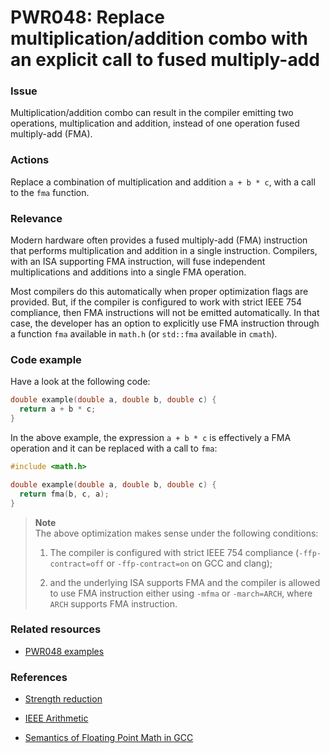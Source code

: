 # PWR048: Replace multiplication/addition combo with an explicit call to fused multiply-add

### Issue

Multiplication/addition combo can result in the compiler emitting two
operations, multiplication and addition, instead of one operation fused
multiply-add (FMA).

### Actions

Replace a combination of multiplication and addition `a + b * c`, with a call to
the `fma` function.

### Relevance

Modern hardware often provides a fused multiply-add (FMA) instruction that
performs multiplication and addition in a single instruction. Compilers, with an
ISA supporting FMA instruction, will fuse independent multiplications and
additions into a single FMA operation.

Most compilers do this automatically when proper optimization flags are
provided. But, if the compiler is configured to work with strict IEEE 754
compliance, then FMA instructions will not be emitted automatically. In that
case, the developer has an option to explicitly use FMA instruction through a
function `fma` available in `math.h` (or `std::fma` available in `cmath`).

### Code example

Have a look at the following code:

```c
double example(double a, double b, double c) {
  return a + b * c;
}
```

In the above example, the expression `a + b * c` is effectively a FMA operation
and it can be replaced with a call to `fma`:

```c
#include <math.h>

double example(double a, double b, double c) {
  return fma(b, c, a);
}
```

>**Note**  
>The above optimization makes sense under the following conditions:
>
>1. The compiler is configured with strict IEEE 754 compliance
>(`-ffp-contract=off` or `-ffp-contract=on` on GCC and clang);
>
>2. and the underlying ISA supports FMA and the compiler is allowed to use
>FMA instruction either using `-mfma` or `-march=ARCH`, where `ARCH` supports
>FMA instruction.

### Related resources

* [PWR048 examples](../PWR048)

### References

* [Strength reduction](../../Glossary/Strength-reduction.md)

* [IEEE Arithmetic](https://docs.oracle.com/cd/E19957-01/806-3568/ncg_math.html#:~:text=IEEE%20754%20specifies%20exactly%20the,defined%20by%20the%20IEEE%20standard)

* [Semantics of Floating Point Math in GCC](https://gcc.gnu.org/wiki/FloatingPointMath)
